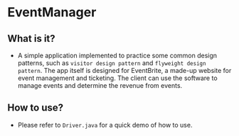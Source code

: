 # EventManager

## What is it?

- A simple application implemented to practice some common design patterns, such as `visitor design pattern` and `flyweight design pattern`. The app itself is designed for EventBrite, a made-up website for event management and ticketing. The client can use the software to manage events and determine the revenue from events.



## How to use?

- Please refer to `Driver.java` for a quick demo of how to use.

